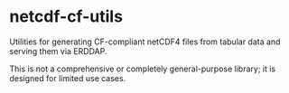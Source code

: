 # netcdf-cf-utils
Utilities for generating CF-compliant netCDF4 files from tabular data and serving them via ERDDAP.

This is not a comprehensive or completely general-purpose library; it is designed for limited use cases.
